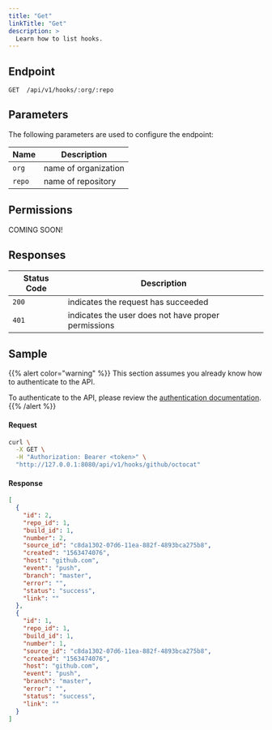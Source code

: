 ```yaml
---
title: "Get"
linkTitle: "Get"
description: >
  Learn how to list hooks.
---
```


## Endpoint

```
GET  /api/v1/hooks/:org/:repo
```

## Parameters

The following parameters are used to configure the endpoint:

| Name   | Description          |
| ------ | -------------------- |
| `org`  | name of organization |
| `repo` | name of repository   |

## Permissions

COMING SOON!

## Responses

| Status Code | Description                                         |
| ----------- | --------------------------------------------------- |
| `200`       | indicates the request has succeeded                 |
| `401`       | indicates the user does not have proper permissions |

## Sample

{{% alert color="warning" %}}
This section assumes you already know how to authenticate to the API.

To authenticate to the API, please review the [authentication documentation](/docs/api/authentication/).
{{% /alert %}}

#### Request

```sh
curl \
  -X GET \
  -H "Authorization: Bearer <token>" \
  "http://127.0.0.1:8080/api/v1/hooks/github/octocat"
```

#### Response

```json
[
  {
    "id": 2,
    "repo_id": 1,
    "build_id": 1,
    "number": 2,
    "source_id": "c8da1302-07d6-11ea-882f-4893bca275b8",
    "created": "1563474076",
    "host": "github.com",
    "event": "push",
    "branch": "master",
    "error": "",
    "status": "success",
    "link": ""
  },
  {
    "id": 1,
    "repo_id": 1,
    "build_id": 1,
    "number": 1,
    "source_id": "c8da1302-07d6-11ea-882f-4893bca275b8",
    "created": "1563474076",
    "host": "github.com",
    "event": "push",
    "branch": "master",
    "error": "",
    "status": "success",
    "link": ""
  }
]
```
